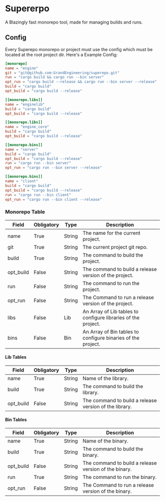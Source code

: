 # Supererpo
A Blazingly fast monorepo tool, made for managing builds and runs.
## Config
Every Superepo monorepo or project must use the config which must be located at the root project dir.
Here's a Example Config:
```toml
[monorepo]
name = "engine"
git = "git@github.com:GrandEngineering/superepo.git"
run = "cargo build && cargo run --bin server"
opt_run = "cargo build --release && cargo run --bin server --release"
build = "cargo build"
opt_build = "cargo build --release"

[[monorepo.libs]]
name = "enginelib"
build = "cargo build"
opt_build = "cargo build --release"

[[monorepo.libs]]
name = "engine_core"
build = "cargo build"
opt_build = "cargo build --release"

[[monorepo.bins]]
name = "server"
build = "cargo build"
opt_build = "cargo build --release"
run = "cargo run --bin server"
opt_run = "cargo run --bin server --release"

[[monorepo.bins]]
name = "client"
build = "cargo build"
opt_build = "cargo build --release"
run = "cargo run --bin client"
opt_run = "cargo run --bin client --release"
```
### Monorepo Table
| Field     | Obligatory | Type   | Description                                                   |
|-----------|------------|--------|---------------------------------------------------------------|
| name      | True       | String | The name for the current project.                             |
| git       | True       | String | The current project git repo.                                 |
| build     | True       | String | The command to build the project.                             |
| opt_build | False      | String | The command to build a release version of the project.        |
| run       | False      | String | The command to run the project.                               |
| opt_run   | False      | String | The Command to run a release version of the project.          |
| libs      | False      | Lib    | An Array of Lib tables to configure libraries of the project. |
| bins      | False      | Bin    | An Array of Bin tables to configure binaries of the project.  |
#### Lib Tables
| Field     | Obligatory | Type   | Description                                            |
|-----------|------------|--------|--------------------------------------------------------|
| name      | True       | String | Name of the library.                                   |
| build     | True       | String | The command to build the library.                      |
| opt_build | False      | String | The command to build a release version of the library. |
#### Bin Tables
| Field     | Obligatory | Type   | Description                                           |
|-----------|------------|--------|-------------------------------------------------------|
| name      | True       | String | Name of the binary.                                   |
| build     | True       | String | The command to build the binary.                      |
| opt_build | False      | String | The command to build a release version of the binary. |
| run       | True       | String | The command to run the binary.                        |
| opt_run   | False      | String | The Command to run a release version of the binary.   |
